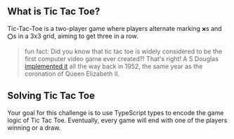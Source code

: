 ## What is Tic Tac Toe?

Tic-Tac-Toe is a two-player game where players alternate marking `❌`s and `⭕`s in a 3x3 grid, aiming to get three in a row.

> fun fact:
> Did you know that tic tac toe is widely considered to be the first computer video game ever created?! That's right! A S Douglas [implemented it](https://en.wikipedia.org/wiki/OXO_\(video_game\)) all the way back in 1952, the same year as the coronation of Queen Elizabeth II.

## Solving Tic Tac Toe

Your goal for this challenge is to use TypeScript types to encode the game logic of Tic Tac Toe. Eventually, every game will end with one of the players winning or a draw.